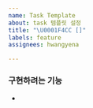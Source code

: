 ```yaml
---
name: Task Template
about: task 템플릿 설정
title: "\U0001F4CC []"
labels: feature
assignees: hwangyena

---
```


### 구현하려는 기능
-

